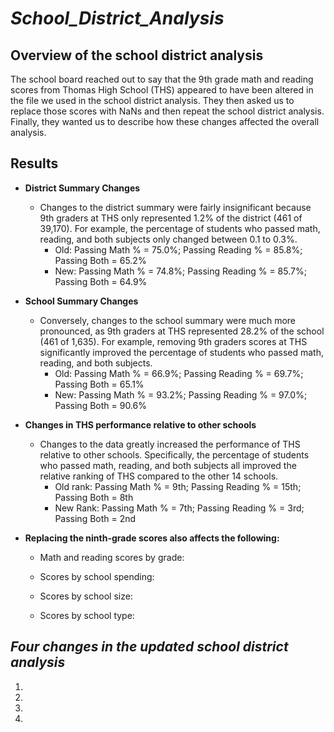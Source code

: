 # _School_District_Analysis_

## **Overview of the school district analysis**

The school board reached out to say that the 9th grade math and reading scores from Thomas High School (THS) appeared to have been altered in the file we used in the school district analysis. They then asked us to replace those scores with NaNs and then repeat the school district analysis. Finally, they wanted us to describe how these changes affected the overall analysis.

## **Results**

- **District Summary Changes**
  - Changes to the district summary were fairly insignificant because 9th graders at THS only represented 1.2% of the district (461 of 39,170). For example, the percentage of students who passed math, reading, and both subjects only changed between 0.1 to 0.3%.
    - Old: Passing Math % = 75.0%; Passing Reading % = 85.8%; Passing Both = 65.2%
    - New: Passing Math % = 74.8%; Passing Reading % = 85.7%; Passing Both = 64.9%
  
- **School Summary Changes**
  - Conversely, changes to the school summary were much more pronounced, as 9th graders at THS represented 28.2% of the school (461 of 1,635). For example, removing 9th graders scores at THS significantly improved the percentage of students who passed math, reading, and both subjects. 
    - Old: Passing Math % = 66.9%; Passing Reading % = 69.7%; Passing Both = 65.1%
    - New: Passing Math % = 93.2%; Passing Reading % = 97.0%; Passing Both = 90.6%
    
- **Changes in THS performance relative to other schools**
  - Changes to the data greatly increased the performance of THS relative to other schools. Specifically, the percentage of students who passed math, reading, and both subjects all improved the relative ranking of THS compared to the other 14 schools. 
    - Old rank: Passing Math % = 9th; Passing Reading % = 15th; Passing Both = 8th
    - New Rank: Passing Math % = 7th; Passing Reading % = 3rd; Passing Both = 2nd
    
- **Replacing the ninth-grade scores also affects the following:**

  - Math and reading scores by grade: 
  
  - Scores by school spending: 
  
  - Scores by school size: 
  
  - Scores by school type: 


## _Four changes in the updated school district analysis_ 
1. 
2. 
3.
4. 
